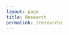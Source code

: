 ```yaml
---
layout: page
title: Research
permalink: /research/
---
```

<!-- ## Indian Language Datasets

As a part of my RnD project at [IIT Bombay](http://www.iitb.ac.in/), I am releasing the dataset I used to train my neural network language models. These have been mined from Wikipedia and I hope this will help further research in language modelling for morphologically rich languages. The folder also contains the original PTB dataset.

* Malayalam (denoted by `ml`)
* Tamil (denoted by `ta`)
* Kannada (denoted by `kn`)
* Telugu (denoted by `te`)
* Hindi (denoted by `hi`)
* PTB (denoted by `ptb`)

All these datasets are compatible with [SRILM](http://www.speech.sri.com/projects/srilm/). Files marked with `unk` have replaced all singletons with `<unk>` tokens. Files marked with `char` are character versions. All datasets have a `train`, `valid` and `test` file.

You will find the dataset [here](https://drive.google.com/file/d/0B5Y_SiDYwIObaE52dmZ0YVFXckU/view?usp=sharing).
 -->